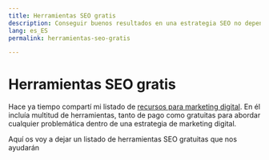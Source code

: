 ```yaml
---
title: Herramientas SEO gratis
description: Conseguir buenos resultados en una estrategia SEO no depende únicamente de tener herramientas de pago. Utilizar estos recursos totalmente gratuitos para marcar la diferencia.
lang: es_ES
permalink: herramientas-seo-gratis

---
```


# Herramientas SEO gratis

Hace ya tiempo compartí mi listado de [recursos para marketing digital](recursos-marketing-digital). En él incluía multitud de herramientas, tanto de pago como gratuitas para abordar cualquier problemática dentro de una estrategia de marketing digital.

Aquí os voy a dejar un listado de herramientas SEO gratuitas que nos ayudarán 
<!--stackedit_data:
eyJoaXN0b3J5IjpbLTUzMTgxMTAyOV19
-->